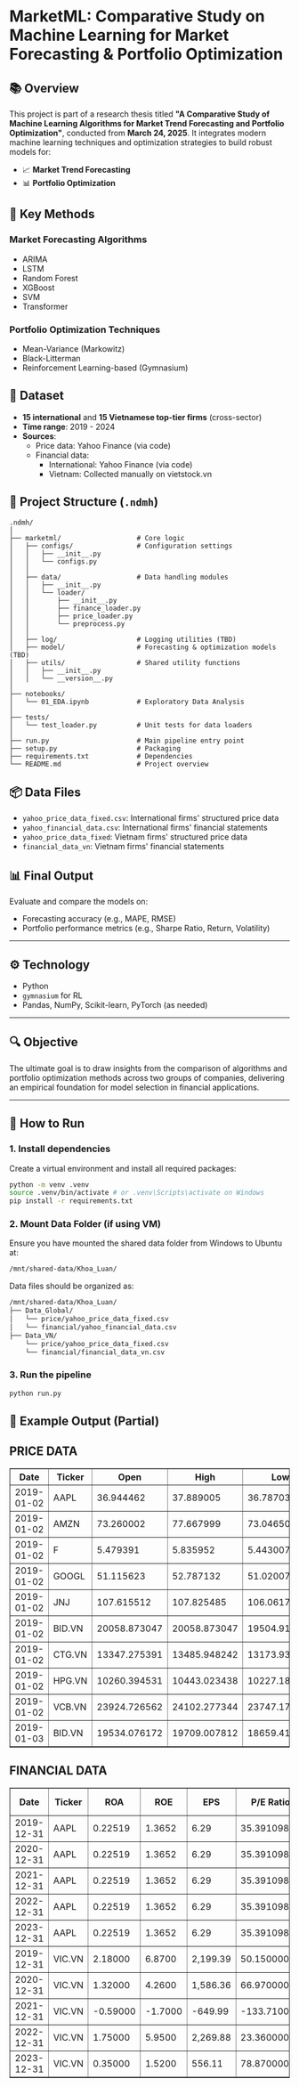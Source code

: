 # MarketML: Comparative Study on Machine Learning for Market Forecasting & Portfolio Optimization

## 📚 Overview

This project is part of a research thesis titled **"A Comparative Study of Machine Learning Algorithms for Market Trend Forecasting and Portfolio Optimization"**, conducted from **March 24, 2025**. It integrates modern machine learning techniques and optimization strategies to build robust models for:

- 📈 **Market Trend Forecasting**
- 📊 **Portfolio Optimization**

## 🧠 Key Methods

### Market Forecasting Algorithms
- ARIMA
- LSTM
- Random Forest
- XGBoost
- SVM
- Transformer

### Portfolio Optimization Techniques
- Mean-Variance (Markowitz)
- Black-Litterman
- Reinforcement Learning-based (Gymnasium)

## 🏢 Dataset

- **15 international** and **15 Vietnamese top-tier firms** (cross-sector)
- **Time range**: 2019 - 2024
- **Sources**:
  - Price data: Yahoo Finance (via code)
  - Financial data: 
    - International: Yahoo Finance (via code)
    - Vietnam: Collected manually on vietstock.vn

## 📁 Project Structure (`.ndmh`)

```plaintext
.ndmh/
│
├── marketml/                   # Core logic
│   ├── configs/                # Configuration settings
│   │   ├── __init__.py
│   │   └── configs.py
│   │
│   ├── data/                   # Data handling modules
│   │   ├── __init__.py
│   │   └── loader/
│   │       ├── __init__.py
│   │       ├── finance_loader.py
│   │       ├── price_loader.py
│   │       └── preprocess.py
│   │
│   ├── log/                    # Logging utilities (TBD)
│   ├── model/                  # Forecasting & optimization models (TBD)
│   ├── utils/                  # Shared utility functions
│   │   ├── __init__.py
│   │   └── __version__.py
│
├── notebooks/
│   └── 01_EDA.ipynb            # Exploratory Data Analysis
│
├── tests/
│   └── test_loader.py          # Unit tests for data loaders
│
├── run.py                      # Main pipeline entry point
├── setup.py                    # Packaging
├── requirements.txt            # Dependencies
└── README.md                   # Project overview
```

## 📦 Data Files

- `yahoo_price_data_fixed.csv`: International firms' structured price data
- `yahoo_financial_data.csv`: International firms' financial statements
- `yahoo_price_data_fixed`: Vietnam firms' structured price data
- `financial_data_vn`: Vietnam firms' financial statements

## 📊 Final Output

Evaluate and compare the models on:
- Forecasting accuracy (e.g., MAPE, RMSE)
- Portfolio performance metrics (e.g., Sharpe Ratio, Return, Volatility)

---

## ⚙️ Technology

- Python
- `gymnasium` for RL
- Pandas, NumPy, Scikit-learn, PyTorch (as needed)

---

## 🔍 Objective

The ultimate goal is to draw insights from the comparison of algorithms and portfolio optimization methods across two groups of companies, delivering an empirical foundation for model selection in financial applications.

---

## 🚀 How to Run

### 1. Install dependencies

Create a virtual environment and install all required packages:

```bash
python -m venv .venv
source .venv/bin/activate # or .venv\Scripts\activate on Windows
pip install -r requirements.txt
```

### 2. Mount Data Folder (if using VM)

Ensure you have mounted the shared data folder from Windows to Ubuntu at:

```bash
/mnt/shared-data/Khoa_Luan/
```

Data files should be organized as:

```bash
/mnt/shared-data/Khoa_Luan/
├── Data_Global/
│   └── price/yahoo_price_data_fixed.csv
│   └── financial/yahoo_financial_data.csv
├── Data_VN/
    └── price/yahoo_price_data_fixed.csv
    └── financial/financial_data_vn.csv
```

### 3. Run the pipeline

```bash
python run.py
```

## 🔬 Example Output (Partial)

<h2>PRICE DATA</h2>
<table border="1">
  <thead>
    <tr>
      <th>Date</th>
      <th>Ticker</th>
      <th>Open</th>
      <th>High</th>
      <th>Low</th>
      <th>Close</th>
      <th>Volume</th>
      <th>Market</th>
    </tr>
  </thead>
  <tbody>
    <tr><td>2019-01-02</td><td>AAPL</td><td>36.944462</td><td>37.889005</td><td>36.787037</td><td>37.667179</td><td>148158800.0</td><td>Global</td></tr>
    <tr><td>2019-01-02</td><td>AMZN</td><td>73.260002</td><td>77.667999</td><td>73.046501</td><td>76.956497</td><td>159662000.0</td><td>Global</td></tr>
    <tr><td>2019-01-02</td><td>F</td><td>5.479391</td><td>5.835952</td><td>5.443007</td><td>5.748631</td><td>47494400.0</td><td>Global</td></tr>
    <tr><td>2019-01-02</td><td>GOOGL</td><td>51.115623</td><td>52.787132</td><td>51.020079</td><td>52.483086</td><td>31868000.0</td><td>Global</td></tr>
    <tr><td>2019-01-02</td><td>JNJ</td><td>107.615512</td><td>107.825485</td><td>106.061705</td><td>107.296349</td><td>7631700.0</td><td>Global</td></tr>
    <tr><td>2019-01-02</td><td>BID.VN</td><td>20058.873047</td><td>20058.873047</td><td>19504.919922</td><td>19534.076172</td><td>1381735.0</td><td>Vietnam</td></tr>
    <tr><td>2019-01-02</td><td>CTG.VN</td><td>13347.275391</td><td>13485.948242</td><td>13173.933594</td><td>13173.933594</td><td>3634939.0</td><td>Vietnam</td></tr>
    <tr><td>2019-01-02</td><td>HPG.VN</td><td>10260.394531</td><td>10443.023438</td><td>10227.189453</td><td>10227.189453</td><td>12637219.0</td><td>Vietnam</td></tr>
    <tr><td>2019-01-02</td><td>VCB.VN</td><td>23924.726562</td><td>24102.277344</td><td>23747.177734</td><td>23791.566406</td><td>2808551.0</td><td>Vietnam</td></tr>
    <tr><td>2019-01-03</td><td>BID.VN</td><td>19534.076172</td><td>19709.007812</td><td>18659.416016</td><td>18659.416016</td><td>1899306.0</td><td>Vietnam</td></tr>
  </tbody>
</table>

<h2>FINANCIAL DATA</h2>
<table border="1">
  <thead>
    <tr>
      <th>Date</th>
      <th>Ticker</th>
      <th>ROA</th>
      <th>ROE</th>
      <th>EPS</th>
      <th>P/E Ratio</th>
      <th>Debt/Equity</th>
      <th>Dividend Yield</th>
      <th>Revenue</th>
      <th>Net Income</th>
      <th>Market</th>
    </tr>
  </thead>
  <tbody>
    <tr><td>2019-12-31</td><td>AAPL</td><td>0.22519</td><td>1.3652</td><td>6.29</td><td>35.391098</td><td>145.00</td><td>0.45</td><td>395760009216</td><td>96150003712</td><td>Global</td></tr>
    <tr><td>2020-12-31</td><td>AAPL</td><td>0.22519</td><td>1.3652</td><td>6.29</td><td>35.391098</td><td>145.00</td><td>0.45</td><td>395760009216</td><td>96150003712</td><td>Global</td></tr>
    <tr><td>2021-12-31</td><td>AAPL</td><td>0.22519</td><td>1.3652</td><td>6.29</td><td>35.391098</td><td>145.00</td><td>0.45</td><td>395760009216</td><td>96150003712</td><td>Global</td></tr>
    <tr><td>2022-12-31</td><td>AAPL</td><td>0.22519</td><td>1.3652</td><td>6.29</td><td>35.391098</td><td>145.00</td><td>0.45</td><td>395760009216</td><td>96150003712</td><td>Global</td></tr>
    <tr><td>2023-12-31</td><td>AAPL</td><td>0.22519</td><td>1.3652</td><td>6.29</td><td>35.391098</td><td>145.00</td><td>0.45</td><td>395760009216</td><td>96150003712</td><td>Global</td></tr>
    <tr><td>2019-12-31</td><td>VIC.VN</td><td>2.18000</td><td>6.8700</td><td>2,199.39</td><td>50.150000</td><td>97.38</td><td>0.00</td><td>130,161</td><td>7,546</td><td>Vietnam</td></tr>
    <tr><td>2020-12-31</td><td>VIC.VN</td><td>1.32000</td><td>4.2600</td><td>1,586.36</td><td>66.970000</td><td>91.48</td><td>0.00</td><td>110,755</td><td>5,465</td><td>Vietnam</td></tr>
    <tr><td>2021-12-31</td><td>VIC.VN</td><td>-0.59000</td><td>-1.7000</td><td>-649.99</td><td>-133.710000</td><td>76.48</td><td>0.00</td><td>125,781</td><td>-2,514</td><td>Vietnam</td></tr>
    <tr><td>2022-12-31</td><td>VIC.VN</td><td>1.75000</td><td>5.9500</td><td>2,269.88</td><td>23.360000</td><td>123.87</td><td>0.00</td><td>101,810</td><td>8,782</td><td>Vietnam</td></tr>
    <tr><td>2023-12-31</td><td>VIC.VN</td><td>0.35000</td><td>1.5200</td><td>556.11</td><td>78.870000</td><td>143.87</td><td>0.00</td><td>161,453</td><td>2,157</td><td>Vietnam</td></tr>
  </tbody>
</table>

